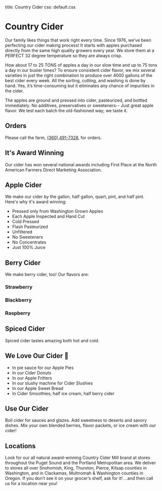 title: Country Cider
css: default.css

# Country Cider

Our family likes things that work right every time.
Since 1976, we’ve been perfecting our cider making process!
It starts with apples purchased directly from the same high quality growers every year.
We store them at a PERFECT 32 degree temperature so they are always crisp.

How about 17 to 25 TONS of apples a day in our slow time and up to 75 tons a day in our busier times?
To ensure consistent cider flavor, we mix several varieties in just the right combination to produce over 4000 gallons of the best cider every week.
All the sorting, cutting, and washing is done by hand.
Yes, it’s time-consuming but it eliminates any chance of impurities in the cider.

The apples are ground and pressed into cider, pasteurized, and bottled immediately.
No additives, preservatives or sweeteners-- Just great apple flavor.
We test each batch the old-fashioned way; we taste it.

## Orders

Please call the farm, [(360) 491-7328](tel:+1-360-491-7328), for orders.

## It's Award Winning

Our cider has won several national awards including First Place at the North American Farmers Direct Marketing Association.

## Apple Cider

We make our cider by the gallon, half gallon, quart, pint, and half pint.
Here's why it's award winning:

- Pressed only from Washington Grown Apples
- Each Apple Inspected and Hand Cut
- Cold Pressed
- Flash Pasteurized
- Unfiltered
- No Sweeteners
- No Concentrates
- Just 100% Juice

## Berry Cider

We make berry cider, too!  Our flavors are:

### Strawberry

### Blackberry

### Raspberry

## Spiced Cider

Spiced cider tastes amazing both hot and cold.

## We Love Our Cider 🥰

- In pie sauce for our Apple Pies
- In our Cider Donuts
- In our Apple Fritters
- In our slushy machine for Cider Slushies
- In our Apple Sweet Bread
- In Cider Smoothies; half ice cream, half berry cider

## Use Our Cider

Boil cider for sauces and glazes.
Add sweetness to deserts and savory dishes.
Mix your own blended berries, flavor packets, or ice cream with our cider!

## Locations

Look for our all natural award-winning Country Cider Mill brand at stores throughout the Puget Sound and the Portland Metropolitan area.
We deliver to stores all over Snohomish, King, Thurston, Pierce, Kitsap counties in Washington, and in Clackamas, Multnomah & Washington counties in Oregon.
If you don’t see it on your grocer’s shelf, ask for it!
...and then call us for a location near you!

